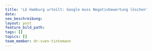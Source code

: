 ```yaml
---
title: 'LG Hamburg urteilt: Google muss Negativbewertung löschen'
date:
seo_beschreibung:
layout: post
feature_bild_path:
tags: []
topics: []
team_member: dr-sven-tintemann
---
```

